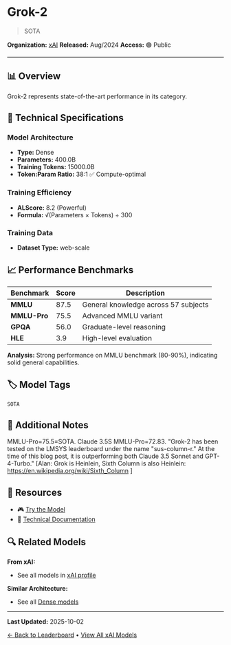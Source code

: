 # Grok-2

> SOTA

**Organization:** [xAI](../../labs/xai.md)
**Released:** Aug/2024
**Access:** 🟢 Public

---

## 📊 Overview

Grok-2 represents state-of-the-art performance in its category.

## 🔧 Technical Specifications

### Model Architecture
- **Type:** Dense
- **Parameters:** 400.0B
- **Training Tokens:** 15000.0B
- **Token:Param Ratio:** 38:1 ✅ Compute-optimal

### Training Efficiency
- **ALScore:** 8.2 (Powerful)
- **Formula:** √(Parameters × Tokens) ÷ 300

### Training Data
- **Dataset Type:** web-scale

## 📈 Performance Benchmarks

| Benchmark | Score | Description |
|-----------|-------|-------------|
| **MMLU** | 87.5 | General knowledge across 57 subjects |
| **MMLU-Pro** | 75.5 | Advanced MMLU variant |
| **GPQA** | 56.0 | Graduate-level reasoning |
| **HLE** | 3.9 | High-level evaluation |

**Analysis:** Strong performance on MMLU benchmark (80-90%), indicating solid general capabilities.

## 🏷️ Model Tags

`SOTA`

## 📝 Additional Notes

MMLU-Pro=75.5=SOTA. Claude 3.5S MMLU-Pro=72.83. "Grok-2 has been tested on the LMSYS leaderboard under the name "sus-column-r." At the time of this blog post, it is outperforming both Claude 3.5 Sonnet and GPT-4-Turbo." [Alan: Grok is Heinlein, Sixth Column is also Heinlein: https://en.wikipedia.org/wiki/Sixth_Column ]

## 🔗 Resources

- 🎮 [Try the Model](https://huggingface.co/xai-org/grok-2)
- 📄 [Technical Documentation](https://x.ai/blog/grok-2)

## 🔍 Related Models

**From xAI:**
- See all models in [xAI profile](../../labs/xai.md)

**Similar Architecture:**
- See all [Dense models](../../architectures/dense.md)

---

**Last Updated:** 2025-10-02

[← Back to Leaderboard](../../README.md) • [View All xAI Models](../../labs/xai.md)

